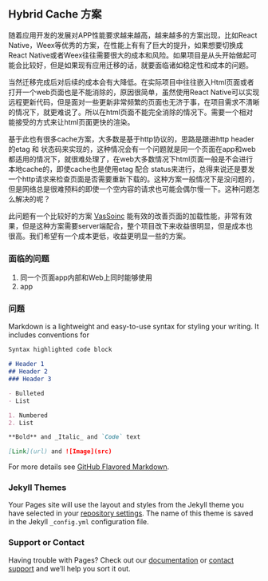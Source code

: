 ## Hybrid Cache 方案

  随着应用开发的发展对APP性能要求越来越高，越来越多的方案出现，比如React Native，Weex等优秀的方案，在性能上有有了巨大的提升，如果想要切换成React Native或者Weex往往需要很大的成本和风险。如果项目是从头开始做起可能会比较好，但是如果现有应用迁移的话，就要面临诸如稳定性和成本的问题。     

当然迁移完成后对后续的成本会有大降低。在实际项目中往往嵌入Html页面或者打开一个web页面也是不能消除的，原因很简单，虽然使用React Native可以实现远程更新代码，但是面对一些更新非常频繁的页面也无济于事，在项目需求不清晰的情况下，就更难说了。所以在html页面不能完全消除的情况下。需要一个相对能接受的方式来让html页面更快的渲染。   

基于此也有很多cache方案，大多数是基于http协议的，思路是跟进http header的etag 和 状态码来实现的，这种情况会有一个问题就是同一个页面在app和web都适用的情况下，就很难处理了，在web大多数情况下html页面一般是不会进行本地cache的，即使cache也是使用etag 配合 status来进行，总得来说还是要发一个http请求来检查页面是否需要重新下载的。这种方案一般情况下是没问题的，但是网络总是很难预料的即使一个空内容的请求也可能会偶尔慢一下。这种问题怎么解决的呢？

此问题有一个比较好的方案 [VasSoinc](!https://github.com/Tencent/VasSonic) 能有效的改善页面的加载性能，非常有效果，但是这种方案需要server端配合，整个项目改下来收益很明显，但是成本也很高。我们希望有一个成本更低，收益更明显一些的方案。


### 面临的问题

1. 同一个页面app内部和Web上同时能够使用
2. app


### 问题

Markdown is a lightweight and easy-to-use syntax for styling your writing. It includes conventions for

```markdown
Syntax highlighted code block

# Header 1
## Header 2
### Header 3

- Bulleted
- List

1. Numbered
2. List

**Bold** and _Italic_ and `Code` text

[Link](url) and ![Image](src)
```

For more details see [GitHub Flavored Markdown](https://guides.github.com/features/mastering-markdown/).

### Jekyll Themes

Your Pages site will use the layout and styles from the Jekyll theme you have selected in your [repository settings](https://github.com/dshaobin/HybridCache/settings). The name of this theme is saved in the Jekyll `_config.yml` configuration file.

### Support or Contact

Having trouble with Pages? Check out our [documentation](https://help.github.com/categories/github-pages-basics/) or [contact support](https://github.com/contact) and we’ll help you sort it out.
